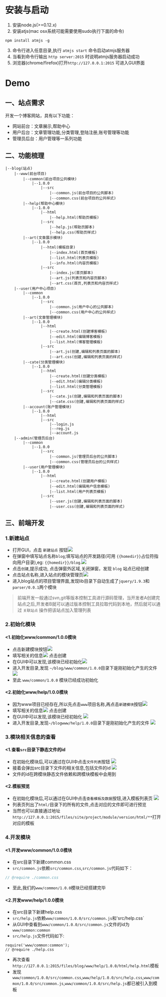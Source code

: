 # 安装与启动
1. 安装node.js(>=0.12.x)
2. 安装atjs(mac osx系统可能需要使用sudo执行下面的命令)

```
npm install atmjs -g
```

3. 命令行进入任意目录,执行 `atmjs start` 命令启动atmjs服务器
4. 当看到命令行输出 `http server:2015` 时说明atmjs服务器启动成功
5. 浏览器(chrome/firefox)打开`http://127.0.0.1:2015` 可进入GUI界面

# Demo

## 一、站点需求
开发一个博客网站，具有以下功能：
* 网站前台：文章展示,帮助中心
* 用户后台：文章管理功能,分类管理,登陆注册,账号管理等功能
* 管理员后台：用户管理等一系列功能

## 二、功能梳理
```
|--blog(站点)
    |--www(前台项目)
        |--common(前台项目公共模块)
            |--1.0.0
                |--src
                    |--common.js(前台项目的公共脚本)
                    |--common.css(前台项目的公共样式)
        |--help(帮助中心模块)
            |--1.0.0
                |--html
                    |--help.html(帮助页模板)
                |--src
                    |--help.js(帮助页脚本)
                    |--help.css(帮助页样式)
        |--art(文章展示模块)
            |--1.0.0
                |--html(模板目录)
                    |--index.html(首页模板)
                    |--list.html(列表页模板)
                    |--info.html(内容页模板)
                |--src
                    |--index.js(首页脚本)
                    |--art.js(列表页和内容页脚本)
                    |--art.css(首页,列表页和内容页样式)
    |--user(用户中心项目)
        |--common
            |--1.0.0
                |--src
                    |--common.js(用户中心的公共脚本)
                    |--common.css(用户中心的公共样式)
        |--art(文章管理模块)
            |--1.0.0
                |--html
                    |--create.html(创建博客模板)
                    |--edit.html(编辑博客模板)
                    |--list.html(博客管理模板)
                |--src
                    |--art.js(创建,编辑和列表页面的脚本)
                    |--art.css(创建,编辑和列表页面的样式)
        |--cate(分类管理模块)
            |--1.0.0
                |--html
                    |--create.html(创建分类模板)
                    |--edit.html(编辑分类模板)
                    |--list.html(分类管理模板)
                |--src
                    |--cate.js(创建,编辑和列表页面的脚本)
                    |--cate.css(创建,编辑和列表页面的样式)
        |--account(账户管理模块)
            |--1.0.0
                |--html
                |--src
                    |--login.js
                    |--reg.js
                    |--account.js
    |--admin(管理员后台)
        |--common
            |--1.0.0
                |--src
                    |--common.js(管理员后台的公共脚本)
                    |--common.css(管理员后台的公共样式)
        |--user(用户管理模块)
            |--1.0.0
                |--html
                    |--create.html(创建用户模板)
                    |--edit.html(编辑用户信息模板)
                    |--list.html(用户列表页模板)
                |--src
                    |--user.js(创建,编辑和列表页面的脚本)
                    |--user.css(创建,编辑和列表页面的样式)

```
## 三、前端开发
### 1.新建站点
* 打开GUI，点击 `新建站点` 按钮![](./images/100.png)
* 在弹窗中填写站点名称`blog`;填写站点的开发路径(可用 `{{homedir}}`占位符指向用户目录),eg: `{{homedir}}/blog`.![](./images/200.png)
* 点击`创建`,提示成功, 点击弹窗外区域,关闭弹窗，发现 `blog` 站点已经创建
* 点击站点名称,进入站点的模块管理页![](./images/300.png)
* 进入blog站点的项目管理界面,发现lib目录下自动生成了`jquery/1.9.3`和`parser/0.0.1`两个模块

>前端开发一般通过svn,git等版本控制工具进行源码管理，当开发者A创建完站点之后,开发者B就可以通过版本控制工具拉取代码到本地，然后就可以通过 `关联站点` 操作把该站点加入管理列表

### 2.初始化模块
#### <1.初始化www/common/1.0.0模块
* 点击新建模块按钮![](./images/400.png)
* 填写相关的信息![](./images/500.png) 点击创建
* 在GUI中可以发现,该模块已经初始化![](./images/600.png)
* 进入开发目录,发现 `~/blog/www/common/1.0.0`目录下是刚初始化产生的文件![](./images/700.png)
* 至此 `www/common/1.0.0` 模块已经成功初始化
#### <2.初始化www/help/1.0.0模块
* 因为www项目已经存在,所以先点击`www`项目名称,再点击`新建模块`按钮![](./images/800.png)
* 填写相关的信息![](./images/900.png) 点击创建
* 在GUI中可以发现,该模块已经初始化 ![](./images/1000.png)
* 进入开发目录,发现`~/blogwww/help/1.0.0`目录下是刚初始化产生的文件 ![](./images/1100.png)

### 3.模块相关信息的查看
#### <1.查看`src`目录下静态文件的id
* 在初始化模块后,可以通过在GUI中点击`文件列表`按钮 ![](./images/1200.png)
* 接着会弹出src目录下文件的相关信息,包括文件的id ![](./images/1300.png)
* 文件的id在跨模块静态文件依赖和跨模块模板中会用到

#### <2.模板预览
* 在初始化模块后,可以通过在GUI中点击`查看模板及数据`按钮,进入模板列表页 ![](./images/1400.png)
* 列表页列出了`html/`目录下的所有的文件,点击对应的文件即可进行预览
* 当然也可以直接通过地址`http://127.0.0.1:2015/files/site/project/module/version/html/**`打开对应的模板


### 4.开发模块

#### <1.开发www/common/1.0.0模块
* 在src目录下新建common.css
* `src/common.js`依赖`src/common.css`,`src/common.js`代码如下：
```js
// @require ./common.css
```
* 至此,我们的`www/common/1.0.0`模块已经搭建完毕

#### <2.开发www/help/1.0.0模块
* 在src目录下新建help.css
* `src/help.js`依赖`www/common/1.0.0/src/common.js`和'src/help.css`
* 从GUI中查看到`www/common/1.0.0/src/common.js`文件的id为 `www/common:common`
* `src/help.js`文件代码如下:
```
require('www/common:common');
// @require ./help.css
```
* 再次查看`http://127.0.0.1:2015/files/blog/www/help/1.0.0/html/help.html`模板
* 发现 `www/common/1.0.0/src/common.css`,`www/help/1.0.0/src/help.css`,`www/common/1.0.0/src/common.js`,`www/common/1.0.0/src/help.js`都已被引入到模板

